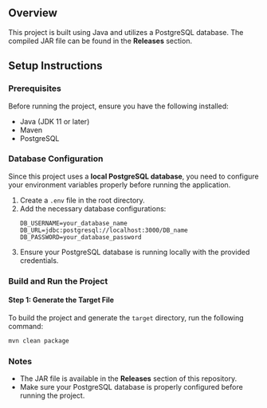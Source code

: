 
## Overview
This project is built using Java and utilizes a PostgreSQL database. The compiled JAR file can be found in the **Releases** section.

## Setup Instructions

### Prerequisites
Before running the project, ensure you have the following installed:
- Java (JDK 11 or later)
- Maven
- PostgreSQL

### Database Configuration
Since this project uses a **local PostgreSQL database**, you need to configure your environment variables properly before running the application.

1. Create a `.env` file in the root directory.
2. Add the necessary database configurations:
   ```env
   DB_USERNAME=your_database_name
   DB_URL=jdbc:postgresql://localhost:3000/DB_name
   DB_PASSWORD=your_database_password
   ```
3. Ensure your PostgreSQL database is running locally with the provided credentials.

### Build and Run the Project

#### Step 1: Generate the Target File
To build the project and generate the `target` directory, run the following command:
```sh
mvn clean package
```


### Notes
- The JAR file is available in the **Releases** section of this repository.
- Make sure your PostgreSQL database is properly configured before running the project.



